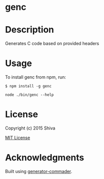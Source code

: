 genc
=============

# Description

Generates C code based on provided headers

# Usage

To install genc from npm, run:

```
$ npm install -g genc
```

```node ./bin/genc --help```

# License

Copyright (c) 2015 Shiva

[MIT License](http://en.wikipedia.org/wiki/MIT_License)

# Acknowledgments

Built using [generator-commader](https://github.com/Hypercubed/generator-commander).
